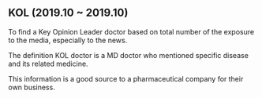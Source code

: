 ## KOL (2019.10 ~ 2019.10)

To find a Key Opinion Leader doctor based on total number of the exposure to the media, especially to the news.

The definition KOL doctor is a MD doctor who mentioned specific disease and its related medicine.

This information is a good source to a pharmaceutical company for their own business.
